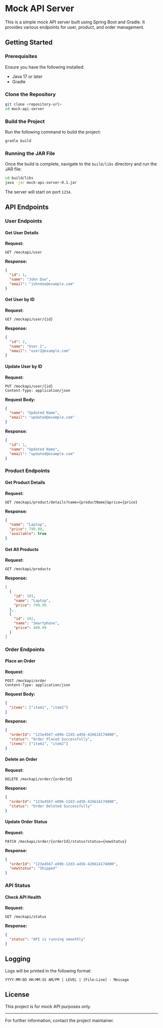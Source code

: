 # Mock API Server

This is a simple mock API server built using Spring Boot and Gradle. It provides various endpoints for user, product, and order management.

## Getting Started

### Prerequisites
Ensure you have the following installed:
- Java 17 or later
- Gradle

### Clone the Repository
```sh
git clone <repository-url>
cd mock-api-server
```

### Build the Project
Run the following command to build the project:
```sh
gradle build
```

### Running the JAR File
Once the build is complete, navigate to the `build/libs` directory and run the JAR file:
```sh
cd build/libs
java -jar mock-api-server-0.1.jar
```

The server will start on port `1234`.

## API Endpoints

### User Endpoints
#### Get User Details
**Request:**
```http
GET /mockapi/user
```
**Response:**
```json
{
  "id": 1,
  "name": "John Doe",
  "email": "johndoe@example.com"
}
```

#### Get User by ID
**Request:**
```http
GET /mockapi/user/{id}
```
**Response:**
```json
{
  "id": 2,
  "name": "User 2",
  "email": "user2@example.com"
}
```

#### Update User by ID
**Request:**
```http
PUT /mockapi/user/{id}
Content-Type: application/json
```
**Request Body:**
```json
{
  "name": "Updated Name",
  "email": "updated@example.com"
}
```
**Response:**
```json
{
  "id": 1,
  "name": "Updated Name",
  "email": "updated@example.com"
}
```

### Product Endpoints
#### Get Product Details
**Request:**
```http
GET /mockapi/product/details?name={productName}&price={price}
```
**Response:**
```json
{
  "name": "Laptop",
  "price": 799.99,
  "available": true
}
```

#### Get All Products
**Request:**
```http
GET /mockapi/products
```
**Response:**
```json
[
  {
    "id": 101,
    "name": "Laptop",
    "price": 799.99
  },
  {
    "id": 102,
    "name": "Smartphone",
    "price": 499.99
  }
]
```

### Order Endpoints
#### Place an Order
**Request:**
```http
POST /mockapi/order
Content-Type: application/json
```
**Request Body:**
```json
{
  "items": ["item1", "item2"]
}
```
**Response:**
```json
{
  "orderId": "123e4567-e89b-12d3-a456-426614174000",
  "status": "Order Placed Successfully",
  "items": ["item1", "item2"]
}
```

#### Delete an Order
**Request:**
```http
DELETE /mockapi/order/{orderId}
```
**Response:**
```json
{
  "orderId": "123e4567-e89b-12d3-a456-426614174000",
  "status": "Order Deleted Successfully"
}
```

#### Update Order Status
**Request:**
```http
PATCH /mockapi/order/{orderId}/status?status={newStatus}
```
**Response:**
```json
{
  "orderId": "123e4567-e89b-12d3-a456-426614174000",
  "newStatus": "Shipped"
}
```

### API Status
#### Check API Health
**Request:**
```http
GET /mockapi/status
```
**Response:**
```json
{
  "status": "API is running smoothly"
}
```

## Logging
Logs will be printed in the following format:
```
YYYY-MM-DD HH:MM:SS AM/PM | LEVEL | [File:Line] - Message
```

## License
This project is for mock API purposes only.

---
For further information, contact the project maintainer.
